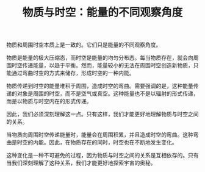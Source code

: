 ﻿---
layout: post
title: "物质与时空：能量的不同观察角度"
categories: misc
---
物质和周围时空本质上是一致的。它们只是能量的不同观察角度。

物质是能量的极大压缩态，而时空是能量的均匀分布态。每当物质存在，就会向周围时空传递能量，以趋于平衡。然而，能量较小的无法在周围时空创造新物质，只能通过弯曲时空的方式来储存，形成时空的一种内能。

物质传递到时空的能量堆积于周围，造成时空的弯曲。需要强调的是，这种能量传递的对象是周围的时空，而不是空气或真空。这种能量也不是以辐射的形式传递，而是以物质与时空内在的形式传递。

因此，我们必须深刻理解这一点。只有这样，我们才能更好地理解物质与时空之间的关系。

当物质向周围时空传递能量时，能量会在周围积累，并且造成时空的弯曲。这种弯曲是时空的内能。因此，在物质存在的同时，时空也在不断地发生变化。

这种变化是一种不可避免的过程，因为物质与时空之间的关系是互相依存的。只有当我们深刻理解了这种关系，我们才能更好地探索宇宙的奥秘。


